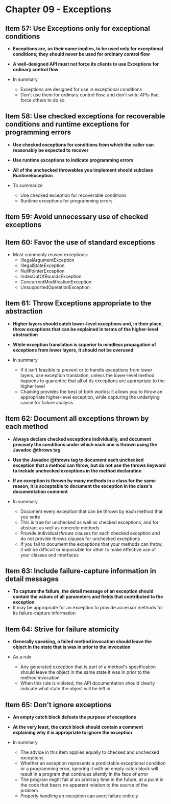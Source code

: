 # Chapter 09 - Exceptions

## Item 57: Use Exceptions only for exceptional conditions
* **Exceptions are, as their name implies, to be used only for exceptional conditions; they should never be used for ordinary control flow**
* **A well-designed API must not force its clients to use Exceptions for ordinary control flow**

* In summary
    * Exceptions are designed for use in exceptional conditions
    * Don't use them for ordinary control flow, and don't write APIs that force others to do so

## Item 58: Use checked exceptions for recoverable conditions and runtime exceptions for programming errors
* **Use checked exceptions for conditions from which the caller can reasonably be expected to recover**
* **Use runtime exceptions to indicate programming errors**
* **All of the unchecked throwables you implement should subclass RuntimeException**

* To summarize
    * Use checked exception for recoverable conditions
    * Runtime exceptions for programming errors
    
## Item 59: Avoid unnecessary use of checked exceptions

## Item 60: Favor the use of standard exceptions
* Most commonly reused exceptions:
    * IllegalArgumentException
    * IllegalStateException
    * NullPointerException
    * IndexOutOfBoundsException
    * ConcurrentModificationException
    * UnsupportedOperationException
    
## Item 61: Throw Exceptions appropriate to the abstraction
* **Higher layers should catch lower-level exceptions and, in their place, throw exceptions that can be explained in terms of the higher-level abstraction**
* **While exception translation is superior to mindless propagation of exceptions from lower layers, it should not be overused**

* In summary
    * If it isn't feasible to prevent or to handle exceptions from lower layers, use exception translation, unless the lower-level method happens to guarantee that all of its exceptions are appropriate to the higher level
    * Chaining provides the best of both worlds: it allows you to throw an appropriate higher-level exception, while capturing the underlying cause for failure analysis
    
## Item 62: Document all exceptions thrown by each method
* **Always declare checked exceptions individually, and document precisely the conditions under which each one is thrown using the Javadoc @throws tag**
* **Use the Javadoc @throws tag to document each unchecked exception that a method can throw, but do not use the throws keyword to include unchecked exceptions in the method declaration**
* **If an exception is thrown by many methods in a class for the same reason, it is acceptable to document the exception in the class's documentation comment**

* In summary
    * Document every exception that can be thrown by each method that you write
    * This is true for unchecked as well as checked exceptions, and for abstract as well as concrete methods
    * Provide individual *throws* clauses for each checked exception and do not provide *throws* clauses for unchecked exceptions
    * If you fail to document the exceptions that your methods can throw, it will be difficult or impossible for other to make effective use of your classes and interfaces

## Item 63: Include failure-capture information in detail messages
* **To capture the failure, the detail message of an exception should contain the values of all parameters and fields that contributed to the exception**
* It may be appropriate for an exception to provide accessor methods for its failure-capture information

## Item 64: Strive for failure atomicity
* **Generally speaking, a failed method invocation should leave the object in the state that is was in prior to the invocation**

* As a rule
    * Any generated exception that is part of a method's specification should leave the object in the same state it was in prior to the method invocation
    * When this rule is violated, the API documentation should clearly indicate what state the object will be left in
    
## Item 65: Don't ignore exceptions
* **An empty catch block defeats the purpose of exceptions**
* **At the very least, the catch block should contain a comment explaining why it is appropriate to ignore the exception**

* In summary
    * The advice in this item applies equally to checked and unchecked exceptions
    * Whether an exception represents a predictable exceptional condition or a programming error, ignoring it with an empty catch block will result in a program that continues silently in the face of error
    * The program might fail at an arbitrary time in the future, at a point in the code that bears no apparent relation to the source of the problem
    * Properly handling an exception can avert failure entirely
